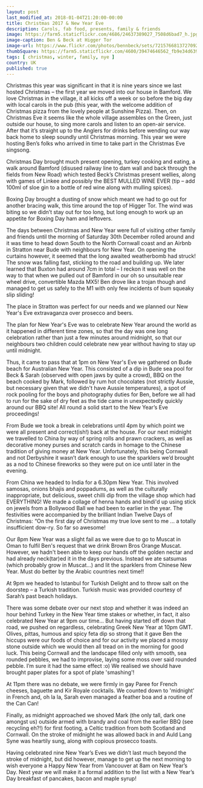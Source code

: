 ```yaml
---
layout: post
last_modified_at: 2018-01-04T21:20:00-00:00
title: Christmas 2017 & New Year Eve
description: Carols, fab food, presents, family & friends
image: https://farm5.staticflickr.com/4686/24637389027_7508d6bad7_h.jpg
image-caption: Ben & Beck at Higger Tor
image-url: https://www.flickr.com/photos/bennbeck/sets/72157668137270929
thumbSquare: https://farm5.staticflickr.com/4600/39474646562_fb9e34d639_q.jpg
tags: [ christmas, winter, family, nye ]
country: UK
published: true
---
```


Christmas this year was significant in that it is nine years since we last hosted Christmas – the first year we moved into our house in Bamford. 
We love Christmas in the village, it all kicks off a week or so before the big day with local carols in the pub (this year, with the welcome addition of 
Christmas pizza from the lovely people at Sunshine Pizza). Then, on Christmas Eve it seems like the whole village assembles on the Green, just outside our 
house, to sing more carols and listen to an open-air service. After that it’s straight up to the Anglers for drinks before wending our way back home to 
sleep soundly until Christmas morning. This year we were hosting Ben’s folks who arrived in time to take part in the Christmas Eve singsong. 

Christmas Day brought much present opening, turkey cooking and eating, a walk around Bamford (disused railway line to dam wall and back through the fields 
from New Road) which tested Beck’s Christmas present wellies, along with games of Linkee and possibly the BEST MULLED WINE EVER (tip – add 100ml of sloe gin 
to a bottle of red wine along with mulling spices). 

Boxing Day brought a dusting of snow which meant we had to go out for another bracing walk, this time around the top of Higger Tor. The wind was biting so we 
didn’t stay out for too long, but long enough to work up an appetite for Boxing Day ham and leftovers. 

The days between Christmas and New Year were full of visiting other family and friends until the morning of Saturday 30th December rolled around and it was time 
to head down South to the North Cornwall coast and an Airbnb in Stratton near Bude with neighbours for New Year. On opening the curtains however, it seemed that 
the long awaited weatherbomb had struck! The snow was falling fast, sticking to the road and building up. We later learned that Buxton had around 7cm in total – I 
reckon it was well on the way to that when we pulled out of Bamford in our oh so unsuitable rear wheel drive, convertible Mazda MX5! Ben drove like a trojan 
though and managed to get us safely to the M1 with only few incidents of bum squeaky slip sliding! 

The place in Stratton was perfect for our needs and we planned our New Year's Eve extravaganza over prosecco and beers. 

The plan for New Year's Eve was to celebrate New Year around the world as it happened in different time zones, so that the day was one long celebration rather 
than just a few minutes around midnight, so that our neighbours two children could celebrate new year without having to stay up until midnight. 

Thus, it came to pass that at 1pm on New Year's Eve we gathered on Bude beach for Australian New Year. This consisted of a dip in Bude sea pool for Beck & Sarah 
(observed with open jaws by quite a crowd), BBQ on the beach cooked by Mark, followed by rum hot chocolates (not strictly Aussie, but necessary given that we didn't 
have Aussie temperatures), a spot of rock pooling for the boys and photography duties for Ben, before we all had to run for the sake of dry feet as the tide came 
in unexpectedly quickly around our BBQ site! All round a solid start to the New Year’s Eve proceedings!

From Bude we took a break in celebrations until 4pm by which point we were all present and correct(ish!) back at the house. For our next midnight we travelled 
to China by way of spring rolls and prawn crackers, as well as decorative money purses and scratch cards in homage to the Chinese tradition of giving money at 
New Year. Unfortunately, this being Cornwall and not Derbyshire it wasn’t dark enough to use the sparklers we’d brought as a nod to Chinese fireworks so they were 
put on ice until later in the evening. 

From China we headed to India for a 6.30pm New Year. This involved samosas, onions bhajis and poppadums, as well as the culturally inappropriate, but delicious, 
sweet chilli dip from the village shop which had EVERYTHING! We made a collage of henna hands and bindi'd up using stick on jewels from a Bollywood Ball we had 
been to earlier in the year. The festivities were accompanied by the brilliant Indian Twelve Days of Christmas: “On the first day of Christmas my true love sent 
to me ... a totally insufficient dow-ry. So far so awesome! 

Our 8pm New Year was a slight fail as we were due to go to Muscat in Oman to fulfil Ben's request that we drink Brown Bros Orange Muscat. However, we hadn't been 
able to keep our hands off the golden nectar and had already neck(tar)ed it in the days previous. Instead we ate satsumas (which probably grow in Muscat...) and lit 
the sparklers from Chinese New Year. Must do better by the Arabic countries next time!! 

At 9pm we headed to Istanbul for Turkish Delight and to throw salt on the doorstep – a Turkish tradition. Turkish music was provided courtesy of Sarah’s past beach holidays.

There was some debate over our next stop and whether it was indeed an hour behind Turkey in the New Year time stakes or whether, in fact, it also celebrated New Year 
at 9pm our time… But having started off down that road, we pushed on regardless, celebrating Greek New Year at 10pm GMT. Olives, pittas, humous and spicy feta dip so 
strong that it gave Ben the hiccups were our foods of choice and for our activity we placed a mossy stone outside which we would then all tread on in the morning for 
good luck. This being Cornwall and the landscape filled only with smooth, sea rounded pebbles, we had to improvise, laying some moss over said rounded pebble. I’m sure 
it had the same effect :o) We realised we should have brought paper plates for a spot of plate 'smashing'! 

At 11pm there was no debate, we were firmly in gay Paree for French cheeses, baguette and Kir Royale cocktails. We counted down to 'midnight' in French and, 
oh la la, Sarah even managed a feather boa and a routine of the Can Can!  

Finally, as midnight approached we shoved Mark (the only tall, dark one amongst us) outside armed with brandy and coal from the earlier BBQ (see recycling eh?!)
for first footing, a Celtic tradition from both Scotland and Cornwall. On the stroke of midnight he was allowed back in and Auld Lang Syne was heartily sung, along 
with copious prosecco toasts. 

Having celebrated nine New Year’s Eves we didn’t last much beyond the stroke of midnight, but did however, manage to get up the next morning to wish everyone a 
Happy New Year from Vancouver at 8am on New Year’s Day. Next year we will make it a formal addition to the list with a New Year’s Day breakfast of pancakes, bacon and maple syrup!

  
